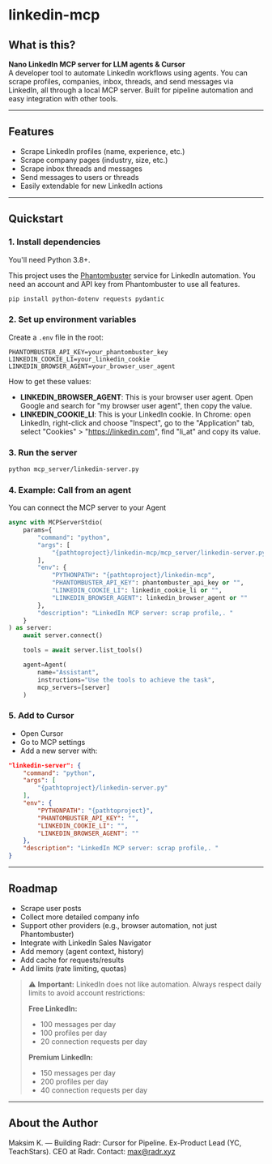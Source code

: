 # linkedin-mcp

## What is this?

**Nano LinkedIn MCP server for LLM agents & Cursor**  
A developer tool to automate LinkedIn workflows using agents. You can scrape profiles, companies, inbox, threads, and send messages via LinkedIn, all through a local MCP server. Built for pipeline automation and easy integration with other tools.

---

## Features

- Scrape LinkedIn profiles (name, experience, etc.)
- Scrape company pages (industry, size, etc.)
- Scrape inbox threads and messages
- Send messages to users or threads
- Easily extendable for new LinkedIn actions

---

## Quickstart

### 1. Install dependencies

You'll need Python 3.8+.

This project uses the [Phantombuster](https://phantombuster.com) service for LinkedIn automation. You need an account and API key from Phantombuster to use all features.

```bash
pip install python-dotenv requests pydantic
```

### 2. Set up environment variables

Create a `.env` file in the root:

```
PHANTOMBUSTER_API_KEY=your_phantombuster_key
LINKEDIN_COOKIE_LI=your_linkedin_cookie
LINKEDIN_BROWSER_AGENT=your_browser_user_agent
```

How to get these values:
- **LINKEDIN_BROWSER_AGENT**: This is your browser user agent. Open Google and search for "my browser user agent", then copy the value.
- **LINKEDIN_COOKIE_LI**: This is your LinkedIn cookie. In Chrome: open LinkedIn, right-click and choose "Inspect", go to the "Application" tab, select "Cookies" > "https://linkedin.com", find "li_at" and copy its value.

### 3. Run the server

```bash
python mcp_server/linkedin-server.py
```

### 4. Example: Call from an agent

You can connect the MCP server to your Agent

```python
async with MCPServerStdio(
    params={
        "command": "python",
        "args": [
            "{pathtoproject}/linkedin-mcp/mcp_server/linkedin-server.py"
        ],
        "env": {
            "PYTHONPATH": "{pathtoproject}/linkedin-mcp",
            "PHANTOMBUSTER_API_KEY": phantombuster_api_key or "",
            "LINKEDIN_COOKIE_LI": linkedin_cookie_li or "",
            "LINKEDIN_BROWSER_AGENT": linkedin_browser_agent or ""
        },
        "description": "LinkedIn MCP server: scrap profile,. "
    }
) as server:
    await server.connect()

    tools = await server.list_tools()

    agent=Agent(
        name="Assistant",
        instructions="Use the tools to achieve the task",
        mcp_servers=[server]
    )
```

### 5. Add to Cursor

- Open Cursor
- Go to MCP settings
- Add a new server with:
```json
"linkedin-server": {
    "command": "python",
    "args": [
        "{pathtoproject}/linkedin-server.py"
    ],
    "env": {
        "PYTHONPATH": "{pathtoproject}",
        "PHANTOMBUSTER_API_KEY": "",
        "LINKEDIN_COOKIE_LI": "",
        "LINKEDIN_BROWSER_AGENT": ""
    },
    "description": "LinkedIn MCP server: scrap profile,. "
}
```

---

## Roadmap

- Scrape user posts
- Collect more detailed company info
- Support other providers (e.g., browser automation, not just Phantombuster)
- Integrate with LinkedIn Sales Navigator
- Add memory (agent context, history)
- Add cache for requests/results
- Add limits (rate limiting, quotas)

> ⚠️ **Important:** LinkedIn does not like automation. Always respect daily limits to avoid account restrictions:
>
> **Free LinkedIn:**
> - 100 messages per day
> - 100 profiles per day
> - 20 connection requests per day
>
> **Premium LinkedIn:**
> - 150 messages per day
> - 200 profiles per day
> - 40 connection requests per day

---

## About the Author

Maksim K. — Building Radr: Cursor for Pipeline. Ex-Product Lead (YC, TeachStars). CEO at Radr. Contact: max@radr.xyz
